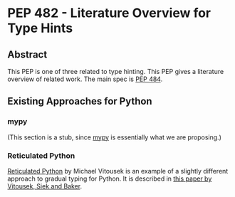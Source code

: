 # PEP 482 - Literature Overview for Type Hints

## Abstract

This PEP is one of three related to type hinting. This PEP gives a literature overview of related work. The main spec is [PEP 484](PEP484_TypeHints.md).

## Existing Approaches for Python

### mypy

(This section is a stub, since [mypy](https://mypy-lang.org/) is essentially what we are proposing.)

### Reticulated Python

[Reticulated Python](https://github.com/mvitousek/reticulated) by Michael Vitousek is an example of a slightly different approach to gradual typing for Python. It is described in [this paper by Vitousek, Siek and Baker](https://github.com/dimitarpg13/UnderstandingPandasAndNumpySourceCode/blob/main/docs/articles/DesignAndEvaluationofGradualTypingforPythonVitousek2014.pdf).
